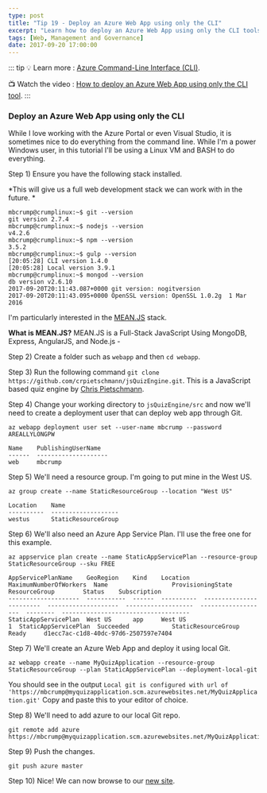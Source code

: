 ```yaml
---
type: post
title: "Tip 19 - Deploy an Azure Web App using only the CLI"
excerpt: "Learn how to deploy an Azure Web App using only the CLI tools from scratch"
tags: [Web, Management and Governance]
date: 2017-09-20 17:00:00
---
```


::: tip
:bulb: Learn more : [Azure Command-Line Interface (CLI)](https://docs.microsoft.com/cli/azure?WT.mc_id=docs-azuredevtips-azureappsdev). 

:tv: Watch the video : [How to deploy an Azure Web App using only the CLI tool](https://www.youtube.com/watch?v=lO5Dvde07Tg&list=PLLasX02E8BPCNCK8Thcxu-Y-XcBUbhFWC&index=15?WT.mc_id=youtube-azuredevtips-azureappsdev).
:::

### Deploy an Azure Web App using only the CLI
While I love working with the Azure Portal or even Visual Studio, it is sometimes nice to do everything from the command line. While I'm a power Windows user, in this tutorial I'll be using a Linux VM and BASH to do everything. 

Step 1) Ensure you have the following stack installed. 

*This will give us a full web development stack we can work with in the future. *

``` shell
mbcrump@crumplinux:~$ git --version
git version 2.7.4
mbcrump@crumplinux:~$ nodejs --version
v4.2.6
mbcrump@crumplinux:~$ npm --version
3.5.2
mbcrump@crumplinux:~$ gulp --version
[20:05:28] CLI version 1.4.0
[20:05:28] Local version 3.9.1
mbcrump@crumplinux:~$ mongod --version
db version v2.6.10
2017-09-20T20:11:43.087+0000 git version: nogitversion
2017-09-20T20:11:43.095+0000 OpenSSL version: OpenSSL 1.0.2g  1 Mar 2016
```

I'm particularly interested in the [MEAN.JS](https://github.com/meanjs/mean?WT.mc_id=github-azuredevtips-azureappsdev) stack. 

**What is MEAN.JS?** MEAN.JS is a Full-Stack JavaScript Using MongoDB, Express, AngularJS, and Node.js -


Step 2) Create a folder such as `webapp` and then `cd webapp`. 

Step 3) Run the following command `git clone https://github.com/crpietschmann/jsQuizEngine.git`. This is a JavaScript based quiz engine by [Chris Pietschmann](https://github.com/crpietschmann?WT.mc_id=github-azuredevtips-azureappsdev). 

Step 4) Change your working directory to `jsQuizEngine/src` and now we'll need to create a deployment user that can deploy web app through Git. 

	az webapp deployment user set --user-name mbcrump --password AREALLYLONGPW

```shell
Name    PublishingUserName
------  --------------------
web     mbcrump
```

Step 5) We'll need a resource group. I'm going to put mine in the West US. 

	az group create --name StaticResourceGroup --location "West US"

```shell
Location    Name
----------  -------------------
westus      StaticResourceGroup
```

Step 6) We'll also need an Azure App Service Plan. I'll use the free one for this example. 

	az appservice plan create --name StaticAppServicePlan --resource-group StaticResourceGroup --sku FREE

```shell
AppServicePlanName    GeoRegion    Kind    Location      MaximumNumberOfWorkers  Name                  ProvisioningState    ResourceGroup        Status    Subscription
--------------------  -----------  ------  ----------  ------------------------  --------------------  -------------------  -------------------  --------  ------------------------------------
StaticAppServicePlan  West US      app     West US                            1  StaticAppServicePlan  Succeeded            StaticResourceGroup  Ready     d1ecc7ac-c1d8-40dc-97d6-2507597e7404
```

Step 7) We'll create an Azure Web App and deploy it using local Git.

	az webapp create --name MyQuizApplication --resource-group StaticResourceGroup --plan StaticAppServicePlan --deployment-local-git

You should see in the output `Local git is configured with url of 'https://mbcrump@myquizapplication.scm.azurewebsites.net/MyQuizApplication.git'` Copy and paste this to your editor of choice.

Step 8) We'll need to add azure to our local Git repo. 

	git remote add azure https://mbcrump@myquizapplication.scm.azurewebsites.net/MyQuizApplication.git

Step 9) Push the changes.

	git push azure master

Step 10) Nice! We can now browse to our [new site](http://myquizapplication.azurewebsites.net/#). 

<img :src="$withBase('/files/azureappservicequiz.png')">
